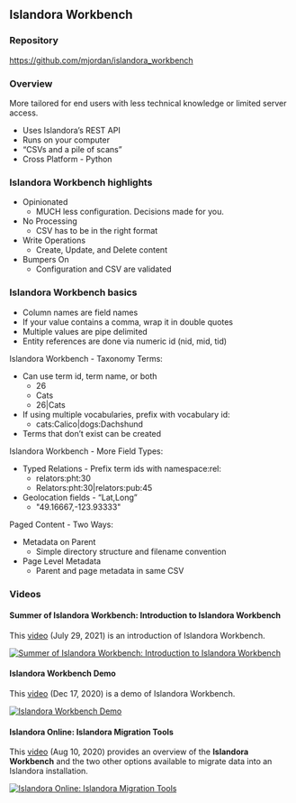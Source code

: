 ## Islandora Workbench


### Repository

<https://github.com/mjordan/islandora_workbench>

### Overview

More tailored for end users with less technical knowledge or limited server access.

- Uses Islandora’s REST API
- Runs on your computer
- “CSVs and a pile of scans”
- Cross Platform - Python

### Islandora Workbench highlights

- Opinionated
    - MUCH less configuration. Decisions made for you.
- No Processing
    - CSV has to be in the right format
- Write Operations
    - Create, Update, and Delete content
- Bumpers On
    - Configuration and CSV are validated

### Islandora Workbench basics

- Column names are field names
- If your value contains a comma, wrap it in double quotes
- Multiple values are pipe delimited
- Entity references are done via numeric id (nid, mid, tid)

Islandora Workbench - Taxonomy Terms:

- Can use term id, term name, or both
    - 26
    - Cats
    - 26|Cats
- If using multiple vocabularies, prefix with vocabulary id:
    - cats:Calico|dogs:Dachshund
- Terms that don’t exist can be created

Islandora Workbench - More Field Types:

- Typed Relations - Prefix term ids with namespace:rel:
    - relators:pht:30
    - Relators:pht:30|relators:pub:45
-  Geolocation fields - “Lat,Long”
    - "49.16667,-123.93333"

Paged Content - Two Ways:

- Metadata on Parent
    - Simple directory structure and filename convention
- Page Level Metadata
    - Parent and page metadata in same CSV


### Videos


#### Summer of Islandora Workbench: Introduction to Islandora Workbench

This [video](https://www.youtube.com/watch?v=bHMPsbYG-4c) (July 29, 2021) is an introduction of Islandora Workbench.

[![Summer of Islandora Workbench: Introduction to Islandora Workbench](https://img.youtube.com/vi/bHMPsbYG-4c/0.jpg)](https://www.youtube.com/watch?v=bHMPsbYG-4c)


#### Islandora Workbench Demo

This [video](https://www.youtube.com/watch?v=hNS5ouqdcfk) (Dec 17, 2020) is a demo of Islandora Workbench.

[![Islandora Workbench Demo](https://img.youtube.com/vi/hNS5ouqdcfk/0.jpg)](https://www.youtube.com/watch?v=hNS5ouqdcfk)


#### Islandora Online: Islandora Migration Tools

This [video](https://www.youtube.com/watch?v=95Bnix-z1zY) (Aug 10, 2020) provides an overview of the **Islandora Workbench** and the two other options available to migrate data into an Islandora installation.

[![Islandora Online: Islandora Migration Tools](https://img.youtube.com/vi/95Bnix-z1zY/0.jpg)](https://www.youtube.com/watch?v=95Bnix-z1zY)
